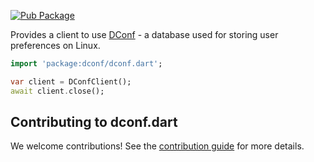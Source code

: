 [![Pub Package](https://img.shields.io/pub/v/dconf.svg)](https://pub.dev/packages/dconf)

Provides a client to use [DConf](https://gitlab.gnome.org/GNOME/dconf/) - a database used for storing user preferences on Linux.

```dart
import 'package:dconf/dconf.dart';

var client = DConfClient();
await client.close();
```

## Contributing to dconf.dart

We welcome contributions! See the [contribution guide](CONTRIBUTING.md) for more details.

